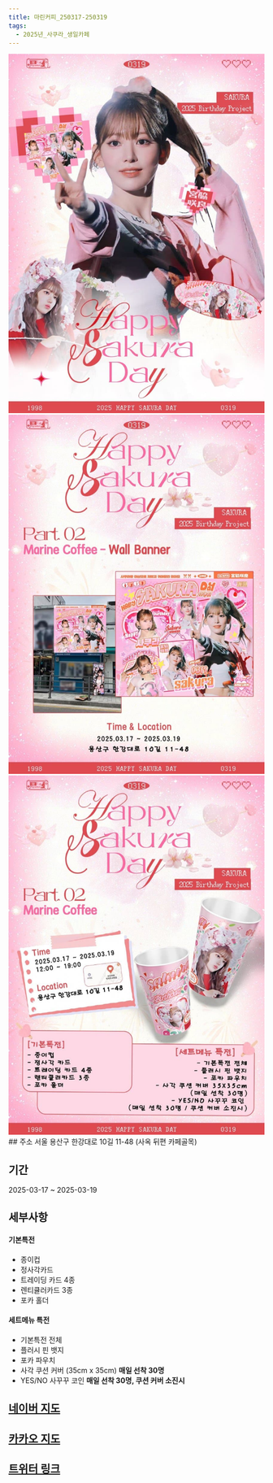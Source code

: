 ```yaml
---
title: 마린커피_250317-250319
tags:
  - 2025년_사쿠라_생일카페
---
```


<img src="/assets/1741091047.jpg"/>
<img src="/assets/1741091047 (1).jpg"/>
<img src="/assets/1741091047 (2).jpg"/>
## 주소
서울 용산구 한강대로 10길 11-48
(사옥 뒤편 카페골목)

## 기간
2025-03-17 ~ 2025-03-19

## 세부사항
#### 기본특전
- 종이컵
- 정사각카드
- 트레이딩 카드 4종
- 렌티큘러카드 3종
- 포카 홀더
#### 세트메뉴 특전
- 기본특전 전체
- 플러시 핀 뱃지
- 포카 파우치
- 사각 쿠션 커버 (35cm x 35cm) **매일 선착 30명**
- YES/NO 사꾸꾸 코인 **매일 선착 30명, 쿠션 커버 소진시**

## [네이버 지도](https://naver.me/G58beepd)
## [카카오 지도](https://place.map.kakao.com/2050278491)
## [트위터 링크](https://x.com/39Miyawakis/status/1891413786373837091?t=PXswn6SZjW0OOq9WBbQEAQ&s=19)

